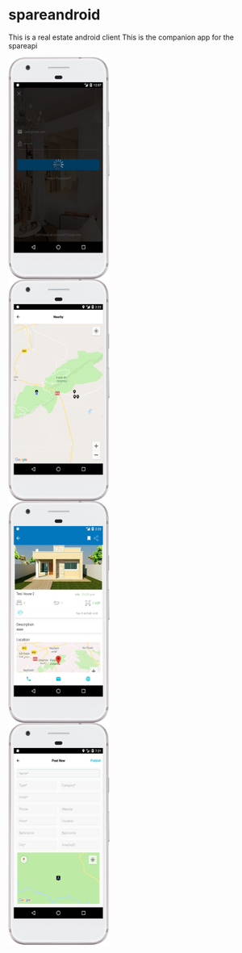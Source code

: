 # spareandroid
This is a real estate android client
This is the companion app for the spareapi
<div>
<img align="center" src="pp.png" width="200" height="440">
</div>

<div>
<img align="center" src="nearby.png" width="200" height="440">
</div>
<div>
<img align="center" src="prodet.png" width="200" height="440">
</div>

<div>
<img align="center" src="det.png" width="200" height="440">
</div>

